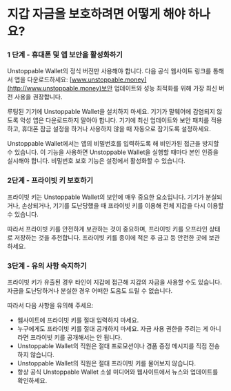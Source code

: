 # 지갑 자금을 보호하려면 어떻게 해야 하나요?

### 1 단계 - 휴대폰 및 앱 보안을 활성화하기

Unstoppable Wallet의 정식 버전만 사용해야 합니다. 다음 공식 웹사이트 링크를 통해서 앱을 다운로드하세요: [www.unstoppable.money](http://www.unstoppable.money)보안 업데이트와 성능 최적화를 위해 가장 최신 버전 사용을 권장합니다.

루팅된 기기에 Unstoppable Wallet을 설치하지 마세요. 기기가 말웨어에 감염되지 않도록 악성 앱은 다운로드하지 말아야 합니다. 기기에 최신 업데이트와 보안 패치를 적용하고, 휴대폰 잠금 설정을 하거나 사용하지 않을 때 자동으로 잠기도록 설정하세요.

Unstoppable Wallet에서는 앱의 비밀번호를 입력하도록 해 비인가된 접근을 방지할 수 있습니다. 이 기능을 사용하면 Unstoppable Wallet을 실행할 때마다 본인 인증을 실시해야 합니다. 비밀번호 보호 기능은 설정에서 활성화할 수 있습니다.

### 2단계 - 프라이빗 키 보호하기

프라이빗 키는 Unstoppable Wallet의 보안에 매우 중요한 요소입니다. 기기가 분실되거나, 손상되거나, 기기를 도난당했을 때 프라이빗 키를 이용해 전체 지갑을 다시 이용할 수 있습니다.

따라서 프라이빗 키를 안전하게 보관하는 것이 중요하며, 프라이빗 키를 오프라인 상태로 저장하는 것을 추천합니다. 프라이빗 키를 종이에 적은 후 금고 등 안전한 곳에 보관하세요.

### 3단계 - 유의 사항 숙지하기

프라이빗 키가 유출된 경우 타인이 지갑에 접근해 지갑의 자금을 사용할 수도 있습니다. 자금을 도난당하거나 분실한 경우 어떠한 도움도 드릴 수 없습니다.

따라서 다음 사항을 유의해 주세요:

- 웹사이트에 프라이빗 키를 절대 입력하지 마세요.
- 누구에게도 프라이빗 키를 절대 공개하지 마세요. 자금 사용 권한을 주려는 게 아니라면 프라이빗 키를 공개해서는 안 됩니다.
- Unstoppable Wallet의 직원은 절대 프로모션이나 경품 증정 메시지를 직접 전송하지 않습니다.
- Unstoppable Wallet의 직원은 절대 프라이빗 키를 물어보지 않습니다.
- 항상 공식 Unstoppable Wallet 소셜 미디어와 웹사이트에서 뉴스와 업데이트를 확인하세요.
